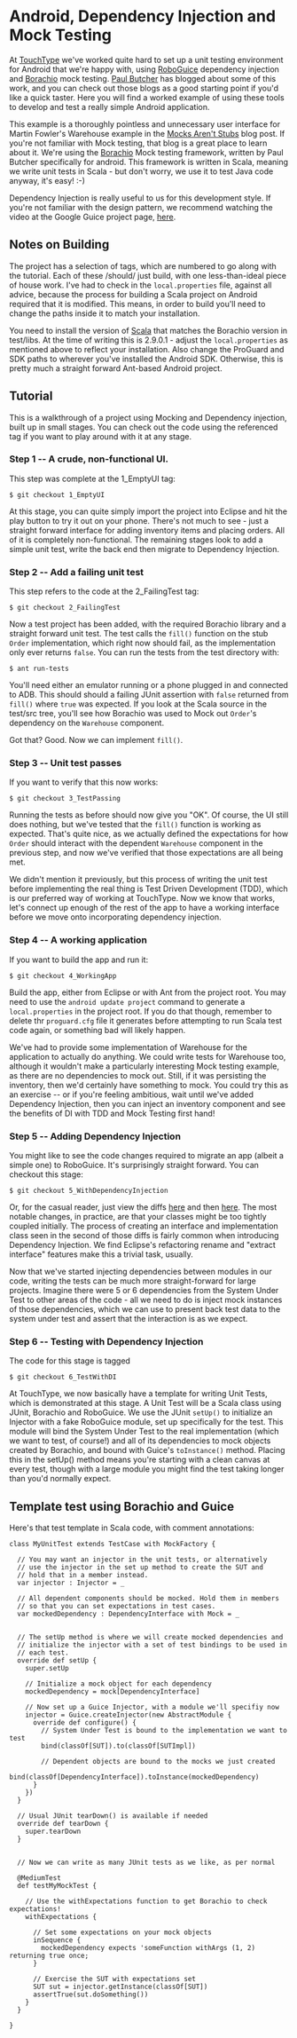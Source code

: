 Android, Dependency Injection and Mock Testing
==============================================

At [TouchType](http://www.touchtype-online.com) we've worked quite hard to set up a unit testing environment for Android that we're happy with, using [RoboGuice](http://code.google.com/p/roboguice) dependency injection and [Borachio](http://www.borachio.com) mock testing. [Paul Butcher](http://www.paulbutcher.com) has blogged about some of this work, and you can check out those blogs as a good starting point if you'd like a quick taster. Here you will find a worked example of using these tools to develop and test a really simple Android application.

This example is a thoroughly pointless and unnecessary user interface for Martin Fowler's Warehouse example in the [Mocks Aren't Stubs](http://martinfowler.com/articles/mocksArentStubs.html) blog post. If you're not familiar with Mock testing, that blog is a great place to learn about it. We're using the [Borachio](http://www.borachio.com) Mock testing framework, written by Paul Butcher specifically for android. This framework is written in Scala, meaning we write unit tests in Scala - but don't worry, we use it to test Java code anyway, it's easy! :-)

Dependency Injection is really useful to us for this development style. If you're not familiar with the design pattern, we recommend watching the video at the Google Guice project page, [here](http://code.google.com/p/google-guice/).

Notes on Building
-----------------

The project has a selection of tags, which are numbered to go along with the tutorial. Each of these /should/ just build, with one less-than-ideal piece of house work. I've had to check in the `local.properties` file, against all advice, because the process for building a Scala project on Android required that it is modified. This means, in order to build you'll need to change the paths inside it to match your installation. 

You need to install the version of [Scala](http://www.scala-lang.org) that matches the Borachio version in test/libs. At the time of writing this is 2.9.0.1 - adjust the `local.properties` as mentioned above to reflect your installation. Also change the ProGuard and SDK paths to wherever you've installed the Android SDK. Otherwise, this is pretty much a straight forward Ant-based Android project.


Tutorial
--------

This is a walkthrough of a project using Mocking and Dependency injection, built up in small stages. You can check out the code using the referenced tag if you want to play around with it at any stage.


### Step 1 -- A crude, non-functional UI.

This step was complete at the 1_EmptyUI tag:

    $ git checkout 1_EmptyUI

At this stage, you can quite simply import the project into Eclipse and hit the play button to try it out on your phone. There's not much to see - just a straight forward interface for adding inventory items and placing orders. All of it is completely non-functional. The remaining stages look to add a simple unit test, write the back end then migrate to Dependency Injection.


### Step 2 -- Add a failing unit test

This step refers to the code at the 2_FailingTest tag:

    $ git checkout 2_FailingTest

Now a test project has been added, with the required Borachio library and a straight forward unit test. The test calls the `fill()` function on the stub `Order` implementation, which right now should fail, as the implementation only ever returns `false`. You can run the tests from the test directory with:

    $ ant run-tests

You'll need either an emulator running or a phone plugged in and connected to ADB. This should should a failing JUnit assertion with `false` returned from `fill()` where `true` was expected. If you look at the Scala source in the test/src tree, you'll see how Borachio was used to Mock out `Order`'s dependency on the `Warehouse` component.

Got that? Good. Now we can implement `fill()`.

### Step 3 -- Unit test passes

If you want to verify that this now works:

    $ git checkout 3_TestPassing

Running the tests as before should now give you "OK". Of course, the UI still does nothing, but we've tested that the `fill()` function is working as expected. That's quite nice, as we actually defined the expectations for how `Order` should interact with the dependent `Warehouse` component in the previous step, and now we've verified that those expectations are all being met.

We didn't mention it previously, but this process of writing the unit test before implementing the real thing is Test Driven Development (TDD), which is our preferred way of working at TouchType. Now we know that works, let's connect up enough of the rest of the app to have a working interface before we move onto incorporating dependency injection.


### Step 4 -- A working application

If you want to build the app and run it:

    $ git checkout 4_WorkingApp

Build the app, either from Eclipse or with Ant from the project root. You may need to use the `android update project` command to generate a `local.properties` in the project root. If you do that though, remember to delete thr `proguard.cfg` file it generates before attempting to run Scala test code again, or something bad will likely happen.

We've had to provide some implementation of Warehouse for the application to actually do anything. We could write tests for Warehouse too, although it wouldn't make a particularly interesting Mock testing example, as there are no dependencies to mock out. Still, if it was persisting the inventory, then we'd certainly have something to mock. You could try this as an exercise -- or if you're feeling ambitious, wait until we've added Dependency Injection, then you can inject an inventory component and see the benefits of DI with TDD and Mock Testing first hand!

### Step 5 -- Adding Dependency Injection

You might like to see the code changes required to migrate an app (albeit a simple one) to RoboGuice. It's surprisingly straight forward. You can checkout this stage:

    $ git checkout 5_WithDependencyInjection

Or, for the casual reader, just view the diffs [here](https://github.com/jaley/borachio-warehouse/commit/16de54753b77874a923c420579dd39d72002f55f) and then [here](https://github.com/jaley/borachio-warehouse/commit/018524797fe818d71a268b405028fb773f961621). The most notable changes, in practice, are that your classes might be too tightly coupled initially. The process of creating an interface and implementation class seen in the second of those diffs is fairly common when introducing Dependency Injection. We find Eclipse's refactoring rename and "extract interface" features make this a trivial task, usually.

Now that we've started injecting dependencies between modules in our code, writing the tests can be much more straight-forward for large projects. Imagine there were 5 or 6 dependencies from the System Under Test to other areas of the code - all we need to do is inject mock instances of those dependencies, which we can use to present back test data to the system under test and assert that the interaction is as we expect.


### Step 6 -- Testing with Dependency Injection

The code for this stage is tagged

    $ git checkout 6_TestWithDI

At TouchType, we now basically have a template for writing Unit Tests, which is demonstrated at this stage. A Unit Test will be a Scala class using JUnit, Borachio and RoboGuice. We use the JUnit `setUp()` to initialize an Injector with a fake RoboGuice module, set up specifically for the test. This module will bind the System Under Test to the real implementation (which we want to test, of course!) and all of its dependencies to mock objects created by Borachio, and bound with Guice's `toInstance()` method. Placing this in the setUp() method means you're starting with a clean canvas at every test, though with a large module you might find the test taking longer than you'd normally expect.


Template test using Borachio and Guice
--------------------------------------

Here's that test template in Scala code, with comment annotations:

    class MyUnitTest extends TestCase with MockFactory {

      // You may want an injector in the unit tests, or alternatively
      // use the injector in the set up method to create the SUT and
      // hold that in a member instead.
      var injector : Injector = _

      // All dependent components should be mocked. Hold them in members
      // so that you can set expectations in test cases.
      var mockedDependency : DependencyInterface with Mock = _


      // The setUp method is where we will create mocked dependencies and
      // initialize the injector with a set of test bindings to be used in
      // each test.
      override def setUp {
        super.setUp

        // Initialize a mock object for each dependency
        mockedDependency = mock[DependencyInterface]

        // Now set up a Guice Injector, with a module we'll specifiy now
        injector = Guice.createInjector(new AbstractModule {
          override def configure() {
            // System Under Test is bound to the implementation we want to test
            bind(classOf[SUT]).to(classOf[SUTImpl])

            // Dependent objects are bound to the mocks we just created
            bind(classOf[DependencyInterface]).toInstance(mockedDependency)
          }
        })
      }

      // Usual JUnit tearDown() is available if needed
      override def tearDown {
        super.tearDown
      }

      
      // Now we can write as many JUnit tests as we like, as per normal

      @MediumTest
      def testMyMockTest {

        // Use the withExpectations function to get Borachio to check expectations!
        withExpectations {

          // Set some expectations on your mock objects
          inSequence {
            mockedDependency expects 'someFunction withArgs (1, 2) returning true once;
          }

          // Exercise the SUT with expectations set
          SUT sut = injector.getInstance(classOf[SUT])
          assertTrue(sut.doSomething())
        }
      }

    }

